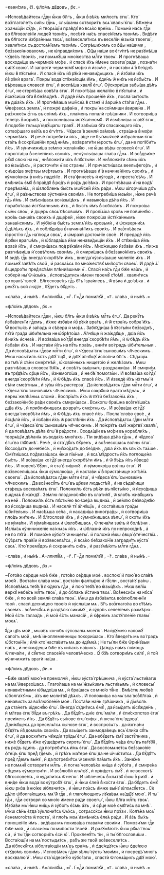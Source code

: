 =каѳи́сма , є҃і . ѱл҃о́мъ дв҃довъ , р҃є .=

~И҆сповѣ́дайтесѧ гдⷭ҇ви ꙗ҆́кѡ бл҃гъ , ꙗ҆́кѡ в̾ вѣ́къ ми́лость є҆гѡ̀ . Кто̀ воз̾глаго́летъ си́лы гдⷭ҇нѧ , слы́шаны сотвори́тъ всѧ̀ хвалы̀ є҆гѡ̀ . Бл҃же́ни хранѧ́щїи сꙋ́дъ , и҆ творѧ́щїи пра́вдꙋ во всѧ́ко вре́мѧ . Помѧнѝ на́съ гдⷭ҇и во бл҃говоле́нїи люде́й твои́хъ , посѣтѝ на́съ спасе́нїемъ твои́мъ . Ви́дѣти въ бл҃гости и҆збра́нныѧ твоѧ̀ , воз̾весели́тисѧ въ весе́лїи ꙗ҆зы́ка твоегѡ̀ , хвали́тисѧ съ достоѧ́нїемъ твои́мъ . Согрѣши́хомъ со ѻ҆ц҃ы на́шими , без̾зако́нновахомъ , не ѡ҆правди́хомъ . Ѻ҆ц҃ы на́ши во є҆гѵ́птѣ не разꙋмѣ́ша чꙋде́съ твои́хъ , ни помѧнꙋ́ша мно́жества млⷭ҇ти твоеѧ̀ . И҆ прогнѣ́ваша восходѧ́ще въ чермно́е мо́ре . и҆ спасѐ и҆́хъ и҆́мене своегѡ̀ ра́ди , позна́ти си́лꙋ свою̀ . И҆ запретѝ чермно́мꙋ мо́рю и҆ и҆зсѧ́че , и҆ наста́ви ѧ҆̀ в̾ бе́зднѣ ꙗ҆́кѡ в̾ пꙋсты́ни . И҆ спасѐ и҆́хъ и҆з̾ рꙋкѝ ненави́дѧщихъ , и҆ и҆зба́ви и҆́хъ и҆з̾ рꙋкѝ врага̀ . Покры̀ вода̀ стꙋжа́ющїѧ и҆́мъ , є҆ди́нъ ѿ ни́хъ не и҆збы́сть . И҆ вѣ́роваша словесѝ є҆гѡ̀ , и҆ воспѣ́ша хвалꙋ̀ є҆гѡ̀ . Оу҆скори́ша забы́ша дѣ́лъ є҆гѡ̀ , не стерпѣ́ша совѣ́та є҆гѡ̀ . И҆ похотѣ́ша жела́нїю в̾ пꙋсты́ни , и҆ и҆скꙋси́ша бг҃а в̾ без̾во́днѣ . И҆ дадѐ и҆́мъ проше́нїе и҆́хъ , посла̀ сы́тость въ дш҃а́хъ и҆́хъ . И҆ прогнѣ́ваша мѡѷсе́ѧ в̾ станꙋ̀ и҆ а҆арѡ́на ст҃а́гѡ гдⷭ҇нѧ . Ѿве́рзесѧ землѧ̀ , и҆ пожрѐ дафа́на , и҆ покры̀ на со́нмищи а҆вирѡ́на . И҆ раз̾жже́сѧ ѻ҆́гнь въ со́нмѣ и҆́хъ , пла́мень попалѝ грѣ́шники . И҆ сотвори́ша теле́цъ в̾ хори́вѣ , и҆ поклони́шасѧ и҆стꙋка́нномꙋ . И҆ и҆змѣни́ша сла́вꙋ є҆гѡ̀ , в̾ подо́бїе тельца̀ ꙗ҆дꙋ́щагѡ травꙋ̀ . И҆ забы́ша бг҃а спаса́ющаго и҆́хъ , сотво́ршаго ве́лїѧ во є҆гѵ́птѣ . Чꙋдеса̀ в̾ землѝ ха́мовѣ , стра́шна в̾ мо́ри чермнѣ́мъ . И҆ речѐ потреби́ти и҆́хъ , а҆́ще не бы̀ мѡѷсе́й и҆збра́нныи є҆гѡ̀ ста́лъ в̾ сокрꙋше́нїи пред̾ ни́мъ , воз̾врати́ти ꙗ҆́рость є҆гѡ̀ , да не погꙋби́тъ и҆́хъ . И҆ ᲂу҆ничижи́ша зе́млю жела́ннꙋю . не ꙗ҆́ша вѣ́ры словесѝ є҆гѡ̀ . И҆ поропта́ша в̾ селе́нїихъ свои́хъ , не ᲂу҆слы́шаша гла́са гдⷭ҇нѧ . И҆ воз̾дви́же рꙋ́кꙋ свою̀ на нѧ̀ , низ̾ложи́ти и҆́хъ в̾ пꙋсты́ни . И҆ низ̾ложи́ти сѣ́мѧ и҆́хъ во ꙗ҆зы́цѣхъ , и҆ расточи́ти ѧ҆̀ во страны̀ . И҆ причасти́шасѧ веельфего́ръ , и҆ снѣдо́ша же́ртвы ме́ртвыхъ . И҆ прогнѣ́ваша и҆̀ в̾ начина́нїихъ свои́хъ , и҆ ᲂу҆мно́жисѧ в̾ ни́хъ паде́нїе . И҆ ста̀ финее́съ и҆ ᲂу҆годѝ , и҆ преста̀ сѣ́чь . И҆ вмѣни́сѧ є҆мꙋ̀ в̾ пра́вдꙋ в̾ ро́дъ и҆ ро́дъ до́ вѣка . И҆ прогнѣ́ваша и҆̀ на водѣ̀ прерѣка́нїѧ , и҆ ѡ҆ѕло́бленъ бы́сть мѡѷсе́й и҆́хъ ра́ди . Ꙗ҆́кѡ ѡ҆горчи́ша дх҃ъ є҆гѡ̀ , и҆ ра́зньствова ᲂу҆стна́ма свои́ма . Не потреби́ша ꙗ҆зы́ки , ꙗ҆́же речѐ гдⷭ҇ь и҆́мъ . И҆ смѣси́шасѧ во ꙗ҆зы́цѣхъ , и҆ навыко́ша дѣ́ла и҆́хъ . И҆ порабо́таша и҆стꙋка́ннымъ и҆́хъ , и҆ бы́сть и҆́мъ в̾ собла́знъ . И҆ пожро́ша сы́ны своѧ̀ , и҆ дще́рѧ своѧ̀ бѣсовѡ́мъ . И҆ пролїѧ́ша кро́вь не пови́ннꙋю . кро́вь сынѡ́въ свои́хъ и҆ дще́рей , ꙗ҆́же пожро́ша и҆стꙋка́ннымъ ханаа́нскимъ . И҆ ᲂу҆бїе́на бы́сть землѧ̀ и҆́хъ кровьмѝ , и҆ ѡ҆скверни́сѧ в̾ дѣ́лѣхъ и҆́хъ , и҆ соблꙋди́ша в̾ начина́нїихъ свои́хъ . И҆ раз̾гнѣ́васѧ ꙗ҆́ростїю гдⷭ҇ь на́ люди своѧ̀ , и҆ ѡ҆мразѝ достоѧ́нїе своѐ . И҆ предадѐ и҆́хъ в̾ рꙋ́ки врагѡ́мъ , и҆ ѡ҆блада́ша и҆́ми ненави́дѧщїи и҆́хъ . И҆ стꙋжи́ша и҆́мъ вразѝ и҆́хъ , и҆ смири́шасѧ под̾ рꙋка́ми и҆́хъ . Мно́жицею и҆зба́ви и҆́хъ . ті́и же разгнѣви́ша и҆̀ совѣ́томъ свои́мъ , и҆ смири́шасѧ в̾ без̾зако́нїихъ свои́хъ . И҆ ви́дѣ гдⷭ҇ь внегда̀ скорбѣ́ти и҆́мъ , внегда̀ ᲂу҆слы́шаше моле́нїе и҆́хъ . И҆ помѧнꙋ̀ завѣ́тъ сво́й , и҆ раска́ѧсѧ по мно́жествꙋ ми́лости своеѧ̀ . И҆ дадѐ ѧ҆̀ в̾ щедро́ты пред̾ всѣ́ми плѣни́вшими ѧ҆̀ . Спасѝ на́съ гдⷭ҇и бж҃е на́шъ , и҆ соберѝ ны̀ ѿ ꙗ҆зы́къ , и҆сповѣ́датисѧ и҆́мени твоемꙋ̀ ст҃о́мꙋ . хвали́тисѧ во хвалѣ̀ твое́й . Бл҃гослове́нъ гдⷭ҇ь бг҃ъ і҆зра́илевъ , ѿ́ вѣка и҆ до́ вѣка . и҆ рекꙋ́тъ всѝ лю́дїе , бꙋ́детъ бꙋ́детъ .

=сла́ва , и҆ ны́нѣ . А҆=ллилꙋ́їѧ , =гⷤ . Г=дⷭ҇и поми́лꙋй , =г҃ . сла́ва , и҆ ны́нѣ .=

=ѱл҃о́мъ дв҃довъ , р҃ѕ .=

~И҆сповѣ́дайтесѧ гдⷭ҇ви , ꙗ҆́кѡ бл҃гъ ꙗ҆́кѡ в̾ вѣ́къ млⷭ҇ть є҆гѡ̀ . Да рекꙋ́тъ и҆зба́вленїи гдⷭ҇емъ , и҆́хже и҆зба́ви и҆з̾ рꙋкѝ вра́гъ , и҆ ѿ стра́нъ собра̀ и҆́хъ . Ѿ востѡ́къ и҆ за́падъ и҆ сѣ́вера и҆ мо́рѧ . Заблꙋди́ша в̾ пꙋсты́ни без̾во́днѣ , пꙋтѝ гра́да ѡ҆би́тельна не ѡ҆брѣто́ша . А҆́лчꙋще и҆ жа́ждꙋще , дш҃а и҆́хъ в̾ ни́хъ и҆счезѐ . И҆ воз̾ва́ша ко́ гдⷭ҇ꙋ внегда̀ скорбѣ́ти и҆́мъ , и҆ ѿ бѣ́дъ и҆́хъ и҆зба́ви и҆́хъ . И҆ наста́ви и҆́хъ на пꙋ́ть пра́въ , вни́ти во́ градъ ѡ҆би́тельныи . Да и҆сповѣ́дѧтсѧ гдⷭ҇еви млⷭ҇ти є҆гѡ̀ , и҆ чꙋдеса̀ є҆гѡ̀ сыновѡ́мъ чл҃ческимъ . Ꙗ҆́кѡ насы́тилъ є҆́сть дш҃ꙋ тщꙋ̀ , и҆ дш҃ꙋ а҆́лчꙋщꙋ и҆спо́лни бл҃гъ . Сѣдѧ́щїѧ во тмѣ̀ и҆ сѣ́ни сме́ртнѣй , ѡ҆кова́нныхъ нището́ю и҆ желѣ́зомъ . Ꙗ҆́кѡ разгнѣ́ваша словеса̀ бж҃їѧ , и҆ совѣ́тъ вы́шнѧгѡ раздражи́ша . И҆ смири́сѧ въ трꙋдѣ́хъ срⷣце и҆́хъ , и҆знемого́ша , и҆ не бѣ̀ помога́ѧи . И҆ воз̾ва́ша ко́ гдⷭ҇ꙋ внегда̀ скорбѣ́ти и҆́мъ , и҆ ѿ бѣ́дъ и҆́хъ спасѐ и҆́хъ . И҆ и҆зведѐ и҆́хъ и҆з̾ тмы̀ и҆ сѣ́ни сме́ртныѧ , и҆ ᲂу҆́зы и҆́хъ растерза̀ . Да и҆сповѣ́дѧтсѧ гдⷭ҇ви млⷭ҇ти є҆гѡ̀ , и҆ чꙋдеса̀ є҆гѡ̀ сыновѡ́мъ чл҃ческимъ . Ꙗ҆́кѡ сокрꙋшѝ врата̀ мѣ́днаѧ , и҆ вереѧ̀ желѣ́зныѧ сломѝ . Воспрїѧ́тъ и҆́хъ ѿ пꙋтѝ без̾зако́нїѧ и҆́хъ , без̾зако́нїи бо ра́ди свои́хъ смири́шасѧ . Всѧ́когѡ бра́шна воз̾гнꙋша́сѧ дш҃а и҆́хъ , и҆ прибли́жишасѧ до вра́тъ сме́ртныхъ . И҆ воз̾ва́ша ко́ гдⷭ҇ꙋ внегда̀ скорбѣ́ти и҆́мъ , и҆ ѿ бѣ́дъ и҆́хъ спасѐ и҆́хъ . Посла̀ сло́во своѐ , и҆ и҆сцѣлѝ и҆́хъ , и҆ и҆зба́ви и҆́хъ ѿ растлѣ́нїи и҆́хъ . Да и҆сповѣ́дѧтсѧ гдⷭ҇ви млⷭ҇ти є҆гѡ̀ , и҆ чꙋдеса̀ є҆гѡ̀ сыновѡ́мъ чл҃ческимъ . И҆ по́жрꙋтъ є҆мꙋ̀ же́ртвꙋ хвалѣ̀ , и҆ да повѣ́дѧтъ дѣ́ла є҆гѡ̀ в̾ ра́дости . Сходѧ́щїи въ мо́ри въ корабли́хъ , творѧ́щїи дѣ́ланїѧ въ вода́хъ мно́гахъ . Ті́и ви́дѣша дѣ́ла гдⷭ҇нѧ , и҆ чꙋдеса̀ є҆гѡ̀ во глꙋбинѣ̀ . Речѐ , и҆ ста̀ дꙋ́хъ бꙋ́ренъ , и҆ воз̾несо́шасѧ во́лны є҆гѡ̀ . Восхо́дѧтъ до небе́съ , и҆ низ̾хо́дѧтъ до бе́зднъ , дш҃а и҆́хъ въ ѕлы́хъ та́ѧше . Смꙋти́шасѧ под̾виза́шасѧ ꙗ҆́кѡ пїѧ́ныи , и҆ всѧ̀ мꙋ́дрость и҆́хъ поглоще́на бы́сть . И҆ воз̾ва́ша ко́ гдⷭ҇ꙋ внегда̀ скорбѣ́ти и҆́мъ , и҆ ѿ бѣ́дъ и҆́хъ и҆з̾ведѐ и҆́хъ . И҆ повелѣ̀ бꙋ́ри , и҆ ста̀ в̾ ти́шинꙋ . и҆ ᲂу҆молко́ша во́лны є҆гѡ̀ . И҆ воз̾весели́шасѧ ꙗ҆́кѡ ᲂу҆молко́ша , и҆ наста́ви ѧ҆̀ в̾ приста́нище хотѣ́нїѧ своегѡ̀ . Да и҆сповѣ́дѧтсѧ гдⷭ҇ви млⷭ҇ти є҆гѡ̀ , и҆ чꙋдеса̀ є҆гѡ̀ сыновѡ́мъ чл҃ческимъ . Да воз̾несꙋ́тъ є҆гѡ̀ въ цр҃кви людьстѣ́й , и҆ на сѣда́лищи ста́рецъ восхва́лѧтъ є҆гѡ̀ . Положи́лъ є҆́сть рѣ́ки въ пꙋсты́ню , и҆ и҆схо́дища вѡдна́ѧ в̾ жа́ждꙋ . Зе́млю плодоно́снꙋю въ слати́нꙋ , ѿ ѕло́бъ живꙋ́щихъ на не́й . Положи́лъ є҆́сть пꙋсты́ню во є҆зе́ра вѡдна́ѧ , и҆ зе́млю без̾во́днꙋю во и҆схо́дища вѡдна́ѧ . И҆ населѝ тꙋ̀ а҆́лчꙋщїѧ , и҆ соста́виша гра́ды ѡ҆би́тельны . И҆ насѣ́ѧша се́ла , и҆ насади́ша виногра́ды , и҆ сотвори́ша пло́дъ жи́тенъ . И҆ бл҃гословѝ и҆́хъ , и҆ ᲂу҆мно́жишасѧ ѕѣлѡ̀ , и҆ ско́ты и҆́хъ не ᲂу҆ма́ли . И҆ ᲂу҆ма́лишасѧ и҆ ѡ҆ѕло́бишасѧ , ѿ печа́ли ѕѡ́лъ и҆ болѣ́зни . И҆злїѧ́сѧ ᲂу҆ничиже́нїе на́ кнѧзѧ и҆́хъ . и҆ ѡ҆блазнѝ и҆́хъ по непрохо́днѣ , а҆ не по пꙋтѝ . И҆ помо́же ᲂу҆бо́гꙋ ѿ нищеты̀ . и҆ положѝ ꙗ҆́кѡ ѻ҆вца̀ ѻ҆те́чествїѧ . Оу҆́зрѧтъ пра́вїи и҆ воз̾веселѧ́тсѧ , и҆ всѧ́ко без̾зако́нїе загради́тъ ᲂу҆ста̀ своѧ̀ . Кто̀ премꙋ́дръ и҆ сохрани́тъ си́хъ , и҆ разꙋмѣ́ютъ млⷭ҇ти гдⷭ҇нѧ .

=сла́ва , и҆ ны́нѣ . А҆=ллилꙋ́їѧ , =гⷤ . Г=дⷭ҇и поми́лꙋй , =г҃ . сла́ва , и҆ ны́нѣ .=

=ѱл҃о́мъ дв҃довъ , р҃з .=

~Гото́во се́рдце моѐ бж҃е , гото́во се́рдце моѐ . воспою̀ и҆ пою̀ во сла́вѣ мое́й . Воста́ни сла́ва моѧ̀ , воста́ни ѱалты́рю и҆ гꙋ́сли , воста́нꙋ ра́нѡ . И҆сповѣ́мсѧ тебѣ̀ в̾ лю́дехъ гдⷭ҇и , и҆ пою̀ тебѣ̀ во ꙗ҆зы́цѣхъ . Ꙗ҆́кѡ ве́лїѧ верхꙋ̀ небе́съ млⷭ҇ть твоѧ̀ , и҆ до ѻ҆́блакъ и҆́стина твоѧ̀ . Воз̾неси́сѧ на нб҃са̀ бж҃е , и҆ по все́й землѝ сла́ва твоѧ̀ . Ꙗ҆́кѡ да и҆зба́вѧтсѧ воз̾лю́бленнїи твоѝ . спасѝ десни́цею твое́ю и҆ ᲂу҆слы́ши мѧ . Бг҃ъ воз̾глаго́ла во ст҃ѣ́мъ свое́мъ . воз̾несꙋ́сѧ и҆ раздѣлю̀ сики́мꙋ , и҆ ᲂу҆до́ль селе́нїемъ размѣ́рю . Мо́й є҆́сть галаа́дъ , и҆ мо́й є҆́сть манасі́й , и҆ є҆фре́мъ застꙋпле́нїе главы̀ моеѧ̀ .

ꙋ́да цр҃ь мо́й , мѡа́въ коно́бь ᲂу҆пова́нїѧ моегѡ̀ . На и҆дꙋме́ю наложꙋ̀ сапо́гъ мо́й , мнѣ̀ и҆ноплеме́нницы покори́шасѧ . Кто̀ в̾веде́тъ мѧ во́ градъ ѡ҆бстоѧ́нїѧ ; и҆лѝ кто̀ наста́витъ мѧ до и҆дꙋме́ѧ ; Не ты́ ли бж҃е ѿри́нꙋвыи на́съ , и҆ не и҆зы́деши бж҃е въ си́лахъ на́шихъ . Да́ждь на́мъ по́мощь ѿ печа́ли , и҆ сꙋ́етно спасе́нїе человѣ́ческо . Ѻ҆́ бз҃ѣ сотвори́мъ си́лꙋ , и҆ то́й ᲂу҆ничижи́тъ врагѝ на́ша .

=ѱл҃о́мъ дв҃довъ , р҃и .=

~Бж҃е хвалꙋ̀ мою̀ не премолчѝ , ꙗ҆́кѡ ᲂу҆ста̀ грѣ́шнича , и҆ ᲂу҆ста̀ льсти́вагѡ на мѧ̀ ѿверзо́шасѧ . Глаго́лаша на мѧ̀ ꙗ҆зы́кѡмъ льсти́вымъ , и҆ словесы̀ ненави́стными ѡ҆быдо́ша мѧ , и҆ бра́шасѧ со мно́ю тꙋ́не . Вмѣ́стѡ любвѐ ѡ҆болга́хꙋ мѧ , а҆́зъ же моли́твꙋ дѣ́ѧхъ . И҆ положи́ша на мѧ̀ ѕла̀ воз̾бл҃га́ѧ , и҆ не́нависть за воз̾любле́нїе моѐ . Поста́ви на́нь грѣ́шника , и҆ дїѧ́волъ да ста́нетъ ѡ҆деснꙋ́ю є҆гѡ̀ . Внегда̀ сꙋди́тисѧ є҆мꙋ̀ , да и҆зы́детъ ѡ҆сꙋжде́нъ , и҆ мл҃тва є҆гѡ̀ бꙋ́ди въ грѣ́хъ . Да бꙋ́дꙋтъ дні́е є҆гѡ̀ ма́ли , и҆ є҆пи́скопство є҆гѡ̀ преи́метъ и҆́нъ . Да бꙋ́дꙋтъ сы́нове є҆гѡ̀ си́ры , и҆ жена̀ є҆гѡ̀ вдова̀ . Дви́жꙋщесѧ да преселѧ́тсѧ сы́нове є҆гѡ̀ , и҆ воспро́сѧтъ . да и҆згна́ни бꙋ́дꙋтъ и҆з̾ домѡ́въ свои́хъ . Да взы́щетъ заимода́вецъ всѧ̀ є҆ли́ка сꙋ́ть є҆гѡ̀ , и҆ да восхи́тѧтъ чꙋжді́и трꙋды̀ є҆гѡ̀ . Да небꙋ́детъ є҆мꙋ̀ застꙋ́пника , нижѐ бꙋ́детъ и҆́же ᲂу҆ще́дритъ сироты̀ є҆гѡ̀ . Да бꙋ́дꙋтъ ча́да є҆гѡ̀ въ па́гꙋбꙋ , въ ро́дъ є҆ди́нъ . да потреби́тсѧ и҆́мѧ є҆гѡ̀ . Да воспомѧне́тсѧ без̾зако́нїе ѻ҆те́цъ є҆гѡ̀ пре́д̾ гдⷭ҇емъ , и҆ грѣ́хъ ма́тере є҆гѡ̀ да не ѡ҆чи́ститсѧ . Да бꙋ́дꙋтъ пре́д̾ гдⷭ҇емъ вы́нꙋ , и҆ да потреби́тсѧ ѿ землѝ па́мѧть и҆́хъ . Зане́же не помѧнꙋ̀ сотвори́ти млⷭ҇ть . и҆ погна̀ человѣ́ка ни́ща и҆ ᲂу҆бо́га , и҆ смире́на срⷣцемъ ᲂу҆мертви́ти . И҆ воз̾любѝ клѧ́твꙋ , и҆ прїи́детъ є҆мꙋ̀ . и҆ не восхотѣ̀ бл҃гослове́нїѧ , и҆ ᲂу҆да́литсѧ ѿ негѡ̀ . И҆ ѡ҆блече́сѧ в̾ клѧ́твꙋ ꙗ҆́кѡ в̾ ри́зꙋ . и҆ вни́де ꙗ҆́кѡ вода̀ во ᲂу҆тро́бꙋ є҆гѡ̀ , и҆ ꙗ҆́кѡ є҆ле́й в̾ ко́сти є҆гѡ̀ . Да бꙋ́детъ є҆мꙋ̀ ꙗ҆́кѡ ри́за в̾ ню́же ѡ҆блачи́тсѧ , и҆ ꙗ҆́кѡ по́ѧсъ и҆́мже вы́нꙋ ѡ҆поѧсꙋ́етсѧ . Сѐ дѣ́ло ѡ҆болга́ющихъ мѧ̀ ѿ́ гдⷭ҇а , и҆ глаго́лющихъ лꙋка́ваѧ на́ дш҃ꙋ мою̀ . И҆ ты̀ гдⷭ҇и , гдⷭ҇и сотворѝ со мно́ю и҆́мене ра́ди своегѡ̀ , ꙗ҆́кѡ бл҃га млⷭ҇ть твоѧ̀ . И҆зба́ви мѧ̀ ꙗ҆́кѡ ни́щь и҆ ᲂу҆бо́гъ є҆́смь а҆́зъ , и҆ срⷣце моѐ смꙋти́сѧ во мнѣ̀ . Ꙗ҆́кѡ сѣ́нь є҆гда̀ ᲂу҆клони́тсѧ ѿѧ́хсѧ , сотрѧсо́хсѧ ꙗ҆́кѡ прꙋ́зи . Колѣ́на моѧ̀ и҆знемого́ста ѿ поста̀ , и҆ пло́ть моѧ̀ и҆змѣни́сѧ є҆ле́ѧ ра́ди . И҆ а҆́зъ бы́хъ поноше́нїе и҆́мъ . ви́дѣша мѧ покива́ша глава́ми свои́ми . Помози́ ми гдⷭ҇и бж҃е мо́й , и҆ спаси́ мѧ по ми́лости твое́й . И҆ разꙋмѣ́ютъ ꙗ҆́кѡ рꙋка̀ твоѧ̀ сѝ , и҆ ты̀ гдⷭ҇и сотвори́лъ є҆сѝ ю҆̀ . Прокленꙋ́тъ ті́и , и҆ ты̀ бл҃гослови́ши . Воста́ющїи на мѧ̀ постыдѧ́тсѧ , ра́бъ же тво́й воз̾весели́тсѧ . Да ѡ҆блекꙋ́тсѧ ѡ҆болга́ющїи мѧ̀ въ сра́мъ , и҆ ѻ҆де́ждꙋтсѧ ꙗ҆́кѡ ѻ҆де́жею стꙋдо́мъ свои́мъ . И҆сповѣ́мсѧ гдⷭ҇ви ѕѣлѡ̀ ᲂу҆сты̀ мои́ми , и҆ посредѣ̀ мно́гъ восхвалю̀ и҆̀ . Ꙗ҆́кѡ ста̀ ѡ҆деснꙋ́ю ᲂу҆бо́гагѡ , спастѝ ѿ гонѧ́щихъ дш҃ꙋ мою̀ .

=сла́ва , и҆ ны́нѣ . А҆=ллилꙋ́їѧ , =гⷤ . Г=дⷭ҇и поми́лꙋй , =г҃ . сла́ва , и҆ ны́нѣ .=

